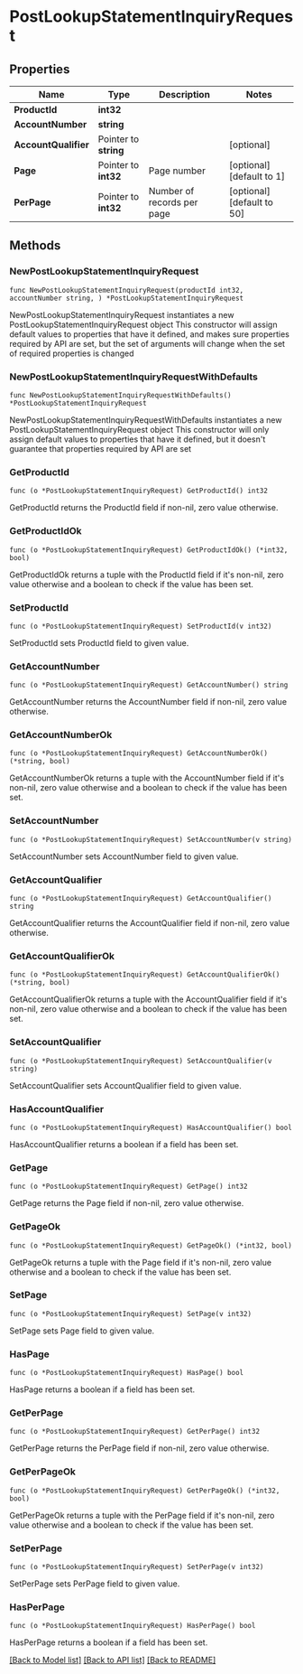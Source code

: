 # PostLookupStatementInquiryRequest

## Properties

Name | Type | Description | Notes
------------ | ------------- | ------------- | -------------
**ProductId** | **int32** |  | 
**AccountNumber** | **string** |  | 
**AccountQualifier** | Pointer to **string** |  | [optional] 
**Page** | Pointer to **int32** | Page number | [optional] [default to 1]
**PerPage** | Pointer to **int32** | Number of records per page | [optional] [default to 50]

## Methods

### NewPostLookupStatementInquiryRequest

`func NewPostLookupStatementInquiryRequest(productId int32, accountNumber string, ) *PostLookupStatementInquiryRequest`

NewPostLookupStatementInquiryRequest instantiates a new PostLookupStatementInquiryRequest object
This constructor will assign default values to properties that have it defined,
and makes sure properties required by API are set, but the set of arguments
will change when the set of required properties is changed

### NewPostLookupStatementInquiryRequestWithDefaults

`func NewPostLookupStatementInquiryRequestWithDefaults() *PostLookupStatementInquiryRequest`

NewPostLookupStatementInquiryRequestWithDefaults instantiates a new PostLookupStatementInquiryRequest object
This constructor will only assign default values to properties that have it defined,
but it doesn't guarantee that properties required by API are set

### GetProductId

`func (o *PostLookupStatementInquiryRequest) GetProductId() int32`

GetProductId returns the ProductId field if non-nil, zero value otherwise.

### GetProductIdOk

`func (o *PostLookupStatementInquiryRequest) GetProductIdOk() (*int32, bool)`

GetProductIdOk returns a tuple with the ProductId field if it's non-nil, zero value otherwise
and a boolean to check if the value has been set.

### SetProductId

`func (o *PostLookupStatementInquiryRequest) SetProductId(v int32)`

SetProductId sets ProductId field to given value.


### GetAccountNumber

`func (o *PostLookupStatementInquiryRequest) GetAccountNumber() string`

GetAccountNumber returns the AccountNumber field if non-nil, zero value otherwise.

### GetAccountNumberOk

`func (o *PostLookupStatementInquiryRequest) GetAccountNumberOk() (*string, bool)`

GetAccountNumberOk returns a tuple with the AccountNumber field if it's non-nil, zero value otherwise
and a boolean to check if the value has been set.

### SetAccountNumber

`func (o *PostLookupStatementInquiryRequest) SetAccountNumber(v string)`

SetAccountNumber sets AccountNumber field to given value.


### GetAccountQualifier

`func (o *PostLookupStatementInquiryRequest) GetAccountQualifier() string`

GetAccountQualifier returns the AccountQualifier field if non-nil, zero value otherwise.

### GetAccountQualifierOk

`func (o *PostLookupStatementInquiryRequest) GetAccountQualifierOk() (*string, bool)`

GetAccountQualifierOk returns a tuple with the AccountQualifier field if it's non-nil, zero value otherwise
and a boolean to check if the value has been set.

### SetAccountQualifier

`func (o *PostLookupStatementInquiryRequest) SetAccountQualifier(v string)`

SetAccountQualifier sets AccountQualifier field to given value.

### HasAccountQualifier

`func (o *PostLookupStatementInquiryRequest) HasAccountQualifier() bool`

HasAccountQualifier returns a boolean if a field has been set.

### GetPage

`func (o *PostLookupStatementInquiryRequest) GetPage() int32`

GetPage returns the Page field if non-nil, zero value otherwise.

### GetPageOk

`func (o *PostLookupStatementInquiryRequest) GetPageOk() (*int32, bool)`

GetPageOk returns a tuple with the Page field if it's non-nil, zero value otherwise
and a boolean to check if the value has been set.

### SetPage

`func (o *PostLookupStatementInquiryRequest) SetPage(v int32)`

SetPage sets Page field to given value.

### HasPage

`func (o *PostLookupStatementInquiryRequest) HasPage() bool`

HasPage returns a boolean if a field has been set.

### GetPerPage

`func (o *PostLookupStatementInquiryRequest) GetPerPage() int32`

GetPerPage returns the PerPage field if non-nil, zero value otherwise.

### GetPerPageOk

`func (o *PostLookupStatementInquiryRequest) GetPerPageOk() (*int32, bool)`

GetPerPageOk returns a tuple with the PerPage field if it's non-nil, zero value otherwise
and a boolean to check if the value has been set.

### SetPerPage

`func (o *PostLookupStatementInquiryRequest) SetPerPage(v int32)`

SetPerPage sets PerPage field to given value.

### HasPerPage

`func (o *PostLookupStatementInquiryRequest) HasPerPage() bool`

HasPerPage returns a boolean if a field has been set.


[[Back to Model list]](../README.md#documentation-for-models) [[Back to API list]](../README.md#documentation-for-api-endpoints) [[Back to README]](../README.md)


